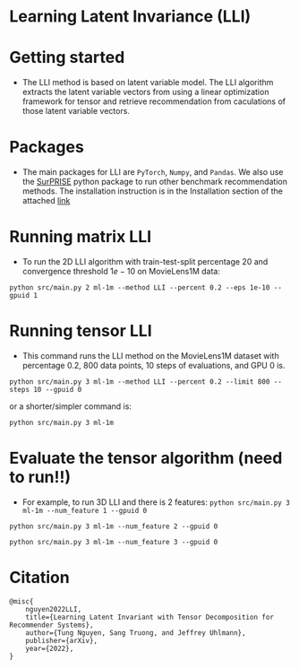 # Learning Latent Invariance (LLI)

# Getting started

* The LLI method is based on latent variable model. The LLI algorithm extracts the latent variable vectors from using a linear optimization framework for tensor and retrieve recommendation from caculations of those latent variable vectors.

# Packages

* The main packages for LLI are ```PyTorch```, ```Numpy```, and ```Pandas```. We also use the [SurPRISE](http://surpriselib.com) python package to run other benchmark recommendation methods. The installation instruction is in the Installation section of the attached [link](https://github.com/NicolasHug/Surprise/tree/fa7455880192383f01475162b4cbd310d91d29ca)

# Running matrix LLI

* To run the 2D LLI algorithm with train-test-split percentage $20%$ and convergence threshold $1e-10$ on MovieLens1M data:

```python src/main.py 2 ml-1m --method LLI --percent 0.2 --eps 1e-10 --gpuid 1```

# Running tensor LLI

* This command runs the LLI method on the MovieLens1M dataset with percentage $0.2$, $800$ data points, $10$ steps of evaluations, and GPU 0 is.

```python src/main.py 3 ml-1m --method LLI --percent 0.2 --limit 800 --steps 10 --gpuid 0```

or a shorter/simpler command is:

```python src/main.py 3 ml-1m```


# Evaluate the tensor algorithm (need to run!!)

* For example, to run 3D LLI and there is 2 features:
```python src/main.py 3 ml-1m --num_feature 1 --gpuid 0```

```python src/main.py 3 ml-1m --num_feature 2 --gpuid 0```

```python src/main.py 3 ml-1m --num_feature 3 --gpuid 0```


# Citation
```
@misc{
    nguyen2022LLI,
    title={Learning Latent Invariant with Tensor Decomposition for Recommender Systems},
    author={Tung Nguyen, Sang Truong, and Jeffrey Uhlmann},
    publisher={arXiv},
    year={2022},
}
```
